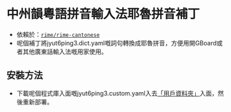 # 中州韻粵語拼音輸入法耶魯拼音補丁
* 依賴於：[`rime/rime-cantonese`](github.com/rime/rime-cantonese)
* 呢個補丁將jyut6ping3.dict.yaml嘅詞句轉換成耶魯拼音，方便用開GBoard或者其他廣東話輸入法嘅用家使用。

## 安裝方法
* 下載呢個程式庫入面嘅jyut6ping3.custom.yaml入去[「用戶資料夾」](https://github.com/rime/home/wiki/UserData)入面，然後重新部署。
